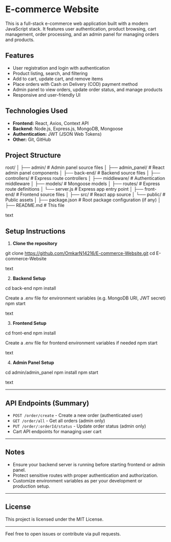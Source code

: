 # E-commerce Website

This is a full-stack e-commerce web application built with a modern JavaScript stack. It features user authentication, product browsing, cart management, order processing, and an admin panel for managing orders and products.

## Features

- User registration and login with authentication
- Product listing, search, and filtering
- Add to cart, update cart, and remove items
- Place orders with Cash on Delivery (COD) payment method
- Admin panel to view orders, update order status, and manage products
- Responsive and user-friendly UI

## Technologies Used

- **Frontend:** React, Axios, Context API
- **Backend:** Node.js, Express.js, MongoDB, Mongoose
- **Authentication:** JWT (JSON Web Tokens)
- **Other:** Git, GitHub

## Project Structure
root/
│
├── admin/ # Admin panel source files
│ ├── admin_panel/ # React admin panel components
│
├── back-end/ # Backend source files
│ ├── controllers/ # Express route controllers
│ ├── middleware/ # Authentication middleware
│ ├── models/ # Mongoose models
│ ├── routes/ # Express route definitions
│ └── server.js # Express app entry point
│
├── front-end/ # Frontend source files
│ ├── src/ # React app source
│ └── public/ # Public assets
│
├── package.json # Root package configuration (if any)
│
├── README.md # This file

text

## Setup Instructions

1. **Clone the repository**

git clone https://github.com/OmkarN14216/E-commerce-Website.git
cd E-commerce-Website

text

2. **Backend Setup**

cd back-end
npm install

Create a .env file for environment variables (e.g. MongoDB URI, JWT secret)
npm start

text

3. **Frontend Setup**

cd front-end
npm install

Create a .env file for frontend environment variables if needed
npm start

text

4. **Admin Panel Setup**

cd admin/admin_panel
npm install
npm start

text

---

## API Endpoints (Summary)

- `POST /order/create` - Create a new order (authenticated user)
- `GET /order/all` - Get all orders (admin only)
- `PUT /order/:orderId/status` - Update order status (admin only)
- Cart API endpoints for managing user cart

---

## Notes

- Ensure your backend server is running before starting frontend or admin panel.
- Protect sensitive routes with proper authentication and authorization.
- Customize environment variables as per your development or production setup.

---

## License

This project is licensed under the MIT License.

---

Feel free to open issues or contribute via pull requests.



